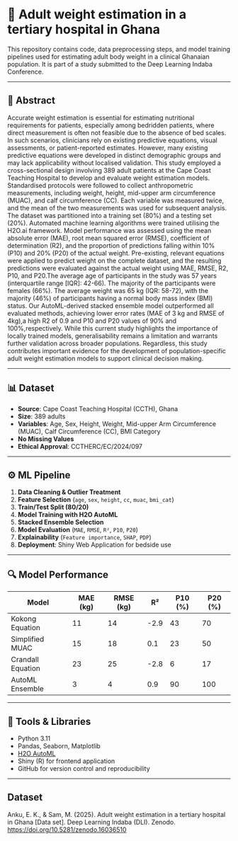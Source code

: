 # 🏥 Adult weight estimation in a tertiary hospital in Ghana

This repository contains code, data preprocessing steps, and model training pipelines used for estimating adult body weight in a clinical Ghanaian population. It is part of a study submitted to the Deep Learning Indaba Conference.

---

## 📌 Abstract

Accurate weight estimation is essential for estimating nutritional requirements for patients, especially among bedridden patients, where direct measurement is often not feasible due to the absence of bed scales. In such scenarios, clinicians rely on existing predictive equations, visual assessments, or patient-reported estimates. However, many existing predictive equations were developed in distinct demographic groups and may lack applicability without localised validation. This study employed a cross-sectional design involving 389 adult patients at the Cape Coast Teaching Hospital to develop and evaluate weight estimation models. Standardised protocols were followed to collect anthropometric measurements, including weight, height, mid-upper arm circumference (MUAC), and calf circumference (CC). Each variable was measured twice, and the mean of the two measurements was used for subsequent analysis. The dataset was partitioned into a training set (80%) and a testing set (20%). Automated machine learning algorithms were trained utilising the H2O.ai framework. Model performance was assessed using the mean absolute error (MAE), root mean squared error (RMSE), coefficient of determination (R2), and the proportion of predictions falling within 10% (P10) and 20% (P20) of the actual weight. Pre-existing, relevant equations were applied to predict weight on the complete dataset, and the resulting predictions were evaluated against the actual weight using MAE, RMSE, R2, P10, and P20.The average age of participants in the study was 57 years (interquartile range [IQR]: 42-66). The majority of the participants were females (66%). The average weight was 65 kg (IQR: 58-72), with the majority (46%) of participants having a normal body mass index (BMI) status. Our AutoML-derived stacked ensemble model outperformed all evaluated methods, achieving lower error rates (MAE of 3 kg and RMSE of 4kg),a high R2 of 0.9 and P10 and P20 values of 90% and 100%,respectively. While this current study highlights the importance of locally trained models, generalisability remains a limitation and warrants further validation across broader populations. Regardless, this study contributes important evidence for the development of population-specific adult weight estimation models to support clinical decision making.

---

## 📊 Dataset

- **Source**: Cape Coast Teaching Hospital (CCTH), Ghana
- **Size**: 389 adults
- **Variables**: Age, Sex, Height, Weight, Mid-upper Arm Circumference (MUAC), Calf Circumference (CC), BMI Category
- **No Missing Values**
- **Ethical Approval**: CCTHERC/EC/2024/097

---

## ⚙️ ML Pipeline

1. **Data Cleaning & Outlier Treatment**
2. **Feature Selection** (`age`, `sex`, `height`, `cc`, `muac`, `bmi_cat`)
3. **Train/Test Split (80/20)**
4. **Model Training with H2O AutoML**
5. **Stacked Ensemble Selection**
6. **Model Evaluation** (`MAE`, `RMSE`, `R²`, `P10`, `P20`)
7. **Explainability** (`Feature importance`, `SHAP`, `PDP`)
8. **Deployment**: Shiny Web Application for bedside use

---

## 🔍 Model Performance

| Model                   | MAE (kg) | RMSE (kg) | R²   | P10 (%) | P20 (%) |
|------------------------|----------|-----------|------|----------|----------|
| Kokong Equation        | 11       | 14         | -2.9   | 43       | 70    |
| Simplified MUAC        | 15       | 18         | 0.1    | 23       | 50    |
| Crandall Equation      | 23       | 25         | -2.8   | 6        | 17    |
| AutoML Ensemble        | 3        | 4          | 0.9    | 90       | 100   |

---

## 🧠 Tools & Libraries

- Python 3.11
- Pandas, Seaborn, Matplotlib
- [H2O AutoML](https://docs.h2o.ai/h2o/latest-stable/h2o-docs/automl.html)
- Shiny (R) for frontend application
- GitHub for version control and reproducibility

---

## Dataset

Anku, E. K., & Sam, M. (2025). Adult weight estimation in a tertiary hospital in Ghana [Data set]. Deep Learning Indaba (DLI). Zenodo. https://doi.org/10.5281/zenodo.16036510